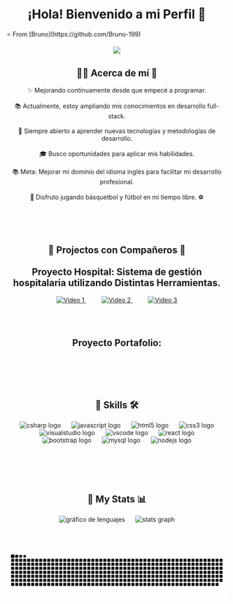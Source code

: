 <h1 align="center">¡Hola! Bienvenido a mi Perfil 👋</h1> ⭐️ From [Bruno](https://github.com/Bruno-199)

<p align="center">
  <img src="https://github.com/thompsonemerson/thompsonemerson/raw/master/cover-thompson.png" />
</p>



<h2 align="center">🙍‍♂️ Acerca de mí 🤔</h2>


<p align="center">
✨ Mejorando continuamente desde que empecé a programar.<br><br>
📚 Actualmente, estoy ampliando mis conocimientos en desarrollo full-stack.<br><br>
🌱 Siempre abierto a aprender nuevas tecnologías y metodologías de desarrollo.<br><br>
🎓 Busco oportunidades para aplicar mis habilidades.<br><br>
📚 Meta: Mejorar mi dominio del idioma inglés para facilitar mi desarrollo profesional.<br><br>
🏀 Disfruto jugando básquetbol y fútbol en mi tiempo libre. ⚽<br><br>
</p>



<br><br>

  <h2 align="center">👾 Projectos con Compañeros 🤝<br><br> Proyecto Hospital: Sistema de gestión hospitalaria utilizando Distintas Herramientas. </h2>
  

 <div align="center">
  <a href="https://www.youtube.com/watch?v=scNcEqjliuc" target="_blank"> 
    <img src="https://i.ytimg.com/vi/_txOOzTxxPg/maxresdefault.jpg" alt="Video 1" width="200" />
  </a>
  &nbsp;&nbsp;&nbsp;&nbsp;&nbsp;&nbsp;&nbsp;&nbsp;
     
  <a href="https://www.youtube.com/watch?v=bbZAnSNT04w" target="_blank">
    <img src="https://miro.medium.com/v2/resize:fit:1358/1*hAnowsPLNWKe7dsEjOkZrA.png" alt="Video 2" width="200" />
  </a>
  &nbsp;&nbsp;&nbsp;&nbsp;&nbsp;&nbsp;&nbsp;&nbsp;
     
  <a href="https://www.youtube.com/watch?v=bbZAnSNT04w" target="_blank">
    <img src="https://qiita-image-store.s3.ap-northeast-1.amazonaws.com/0/654025/92f64441-d321-dd43-7185-6ceda3e205a3.png" alt="Video 3" width="200" />
  </a>
</div>



<br><br>
<h2 align="center"> Proyecto Portafolio:</h2>


<br><br><br><br>

<h2 align="center"> 🔧 Skills 🛠</h2>

<div align="center">
  <img src="https://cdn.jsdelivr.net/gh/devicons/devicon/icons/csharp/csharp-original.svg" width="75" height="40" alt="csharp logo" style="margin: 0 10px;" />
  <img src="https://cdn.jsdelivr.net/gh/devicons/devicon/icons/javascript/javascript-original.svg" width="75" height="40" alt="javascript logo" style="margin: 0 10px;" />
  <img src="https://cdn.jsdelivr.net/gh/devicons/devicon/icons/html5/html5-original.svg" width="75" height="40" alt="html5 logo" style="margin: 0 10px;" />
  <img src="https://cdn.jsdelivr.net/gh/devicons/devicon/icons/css3/css3-original.svg" width="75" height="40" alt="css3 logo" style="margin: 0 10px;" />
  <img src="https://cdn.jsdelivr.net/gh/devicons/devicon/icons/visualstudio/visualstudio-plain.svg" width="75" height="40" alt="visualstudio logo" style="margin: 0 10px;" /> 
  <img src="https://cdn.jsdelivr.net/gh/devicons/devicon/icons/vscode/vscode-original.svg" width="75" height="40" alt="vscode logo" style="margin: 0 10px;" />
  <img src="https://cdn.jsdelivr.net/gh/devicons/devicon/icons/react/react-original.svg" width="75" height="40" alt="react logo" style="margin: 0 10px;" />
  <img src="https://cdn.jsdelivr.net/gh/devicons/devicon/icons/bootstrap/bootstrap-original.svg" width="75" height="40" alt="bootstrap logo" style="margin: 0 10px;" />
  <img src="https://skillicons.dev/icons?i=mysql" width="75" height="40" alt="mysql logo" style="margin: 0 10px;" />
  <img src="https://skillicons.dev/icons?i=nodejs" width="75" height="40" alt="nodejs logo" style="margin: 0 10px;" />
</div>

<br><br><br><br>


<h2 align="center"> 🧬 My Stats 📊</h2>

<div align="center">
  <img src="https://github-readme-stats.vercel.app/api/top-langs?username=Bruno-199&locale=en&hide_title=false&layout=compact&card_width=320&langs_count=5&theme=dracula&hide_border=false&order=2" height="150" alt="gráfico de lenguajes" />
  &nbsp;&nbsp;&nbsp;&nbsp;
  <img src="https://github-readme-stats.vercel.app/api?username=Bruno-199&hide_title=false&hide_rank=false&show_icons=true&include_all_commits=true&count_private=true&disable_animations=false&theme=dracula&locale=en&hide_border=false" height="150" alt="stats graph" />
</div>

<br><br>

<div align="center" >
<img src="https://raw.githubusercontent.com/Bruno-199/Bruno-199/output/snake.svg" alt="Snake animation" />
  
</div>



